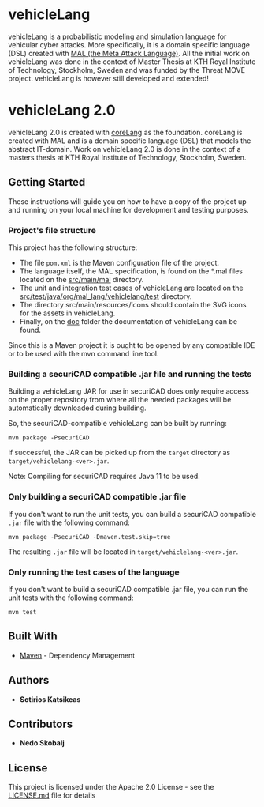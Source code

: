 # vehicleLang

vehicleLang is a probabilistic modeling and simulation language for vehicular cyber attacks. More specifically, it is a domain specific language (DSL) created with [MAL (the Meta Attack Language)](https://mal-lang.org/). All the initial work on vehicleLang was done in the context of Master Thesis at KTH Royal Institute of Technology, Stockholm, Sweden and was funded by the Threat MOVE project. vehicleLang is however still developed and extended!

# vehicleLang 2.0

vehicleLang 2.0 is created with [coreLang](https://github.com/mal-lang/coreLang) as the foundation. coreLang is created with MAL and is a domain specific language (DSL) that models the abstract IT-domain. Work on vehicleLang 2.0 is done in the context of a masters thesis at KTH Royal Institute of Technology, Stockholm, Sweden.

## Getting Started

These instructions will guide you on how to have a copy of the project up and running on your local machine for development and testing purposes.

### Project's file structure

This project has the following structure:

* The file `pom.xml` is the Maven configuration file of the project.
* The language itself, the MAL specification, is found on the *.mal files located on the [src/main/mal](src/main/mal) directory.
* The unit and integration test cases of vehicleLang are located on the [src/test/java/org/mal_lang/vehiclelang/test](src/test/java/org/mal_lang/vehiclelang/test) directory.
* The directory src/main/resources/icons should contain the SVG icons for the assets in vehicleLang.
* Finally, on the [doc](doc/) folder the documentation of vehicleLang can be found.

Since this is a Maven project it is ought to be opened by any compatible IDE or to be used with the mvn command line tool.

### Building a securiCAD compatible .jar file and running the tests

Building a vehicleLang JAR for use in securiCAD does only require access on the proper repository from where all the needed packages will be automatically downloaded during building.

So, the securiCAD-compatible vehicleLang can be built by running:
```
mvn package -PsecuriCAD
```

If successful, the JAR can be picked up from the `target` directory as `target/vehiclelang-<ver>.jar`.

Note: Compiling for securiCAD requires Java 11 to be used.

### Only building a securiCAD compatible .jar file

If you don't want to run the unit tests, you can build a securiCAD compatible `.jar` file with the following command:

```
mvn package -PsecuriCAD -Dmaven.test.skip=true
```

The resulting `.jar` file will be located in `target/vehiclelang-<ver>.jar`.

### Only running the test cases of the language

If you don't want to build a securiCAD compatible .jar file, you can run the unit tests with the following command:

```
mvn test
```

## Built With

* [Maven](https://maven.apache.org/) - Dependency Management

## Authors

* **Sotirios Katsikeas**

## Contributors

* **Nedo Skobalj**

## License

This project is licensed under the Apache 2.0 License - see the [LICENSE.md](LICENSE.md) file for details
